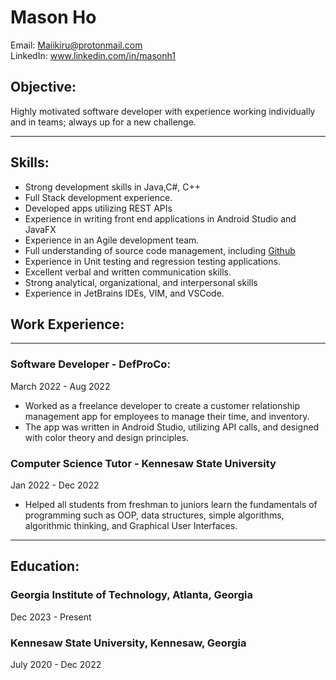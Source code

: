 # Mason Ho

Email: Maiikiru@protonmail.com  
LinkedIn: www.linkedin.com/in/masonh1

## Objective:
Highly motivated software developer with experience working individually and in teams; always up for a new challenge.

---

## Skills:
 - Strong development skills in Java,C#, C++
 - Full Stack development experience.
 - Developed apps utilizing REST APIs
 - Experience in writing front end applications in Android Studio and JavaFX
 - Experience in an Agile development team.
 - Full understanding of source code management, including [Github](https://github.com/Maiikiru "Link to my github")
 - Experience in Unit testing and regression testing applications.
 - Excellent verbal and written communication skills.
 - Strong analytical, organizational, and interpersonal skills
 - Experience in JetBrains IDEs, VIM, and VSCode.

## Work Experience:
---
### Software Developer - DefProCo:
March 2022 - Aug 2022
- Worked as a freelance developer to create a customer relationship management app for employees to manage their time, and inventory.
- The app was written in Android Studio, utilizing API calls, and designed with color theory and design principles.

### Computer Science Tutor - Kennesaw State University
Jan 2022 - Dec 2022
- Helped all students from freshman to juniors learn the fundamentals of programming such as OOP, data structures, simple algorithms, algorithmic thinking, and Graphical User Interfaces.

---

## Education:
### Georgia Institute of Technology, Atlanta, Georgia
Dec 2023 - Present
### Kennesaw State University, Kennesaw, Georgia
July 2020 - Dec 2022
